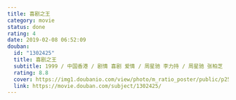 ```yaml
---
title: 喜剧之王
category: movie
status: done
rating: 4
date: 2019-02-08 06:52:09
douban:
  id: "1302425"
  title: 喜剧之王
  subtitle: 1999 / 中国香港 / 剧情 喜剧 爱情 / 周星驰 李力持 / 周星驰 张柏芝
  rating: 8.8
  cover: https://img1.doubanio.com/view/photo/m_ratio_poster/public/p2579932167.jpg
  link: https://movie.douban.com/subject/1302425/
---
```


